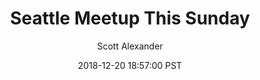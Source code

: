 ---
layout: podcast
title: "Seattle Meetup This Sunday"
author: Scott Alexander
description: https://slatestarcodex.com/2018/12/20/seattle-meetup-this-sunday/
date: 2018-12-20 18:57:00 PST
length: 160430
duration: 40
guid: seattle-meetup-this-sunday
---